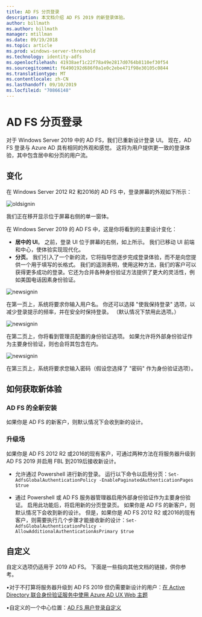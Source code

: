 ```yaml
---
title: AD FS 分页登录
description: 本文档介绍 AD FS 2019 的新登录体验。
author: billmath
ms.author: billmath
manager: mtillman
ms.date: 09/19/2018
ms.topic: article
ms.prod: windows-server-threshold
ms.technology: identity-adfs
ms.openlocfilehash: 41938aef1c22f78a49e2817d0764b8110ef30f54
ms.sourcegitcommit: f6490192d686f0a1e0c2ebe471f98e30105c0844
ms.translationtype: MT
ms.contentlocale: zh-CN
ms.lasthandoff: 09/10/2019
ms.locfileid: "70866148"
---
```

# <a name="ad-fs-paginated-sign-in"></a>AD FS 分页登录


对于 Windows Server 2019 中的 AD FS，我们已重新设计登录 UI。  现在，AD FS 登录与 Azure AD 具有相同的外观和感觉。  这将为用户提供更一致的登录体验，其中包含居中和分页的用户流。

## <a name="whats-changing"></a>变化
在 Windows Server 2012 R2 和2016的 AD FS 中，登录屏幕的外观如下所示：

![oldsignin](media/AD-FS-paginated-sign-in/signin1.png)

我们正在移开显示位于屏幕右侧的单一窗体。

在 Windows Server 2019 的 AD FS 中，这是你将看到的主要设计变化：


- **居中的 UI**。 之前，登录 UI 位于屏幕的右侧，如上所示。 我们已移动 UI 前端和中心，使体验实现现代化。
- **分页**。 我们引入了一个新的流，它将指导您逐步完成登录体验，而不是向您提供一个用于填写的长格式。 我们的遥测表明，使用这种方法，我们的客户可以获得更多成功的登录。它还为合并各种身份验证方法提供了更大的灵活性，例如美国电话因素身份验证。

![newsignin](media/AD-FS-paginated-sign-in/signin2.png)

在第一页上，系统将要求你输入用户名。 你还可以选择 "使我保持登录" 选项，以减少登录提示的频率，并在安全时保持登录。 （默认情况下禁用此选项。）

![newsignin](media/AD-FS-paginated-sign-in/signin3.png)

在第二页上，你将看到管理员配置的身份验证选项。 如果允许将外部身份验证作为主要身份验证，则也会将其包含在内。

![newsignin](media/AD-FS-paginated-sign-in/signin4.png)

在第三页上，系统将要求您输入密码（假设您选择了 "密码" 作为身份验证选项）。

## <a name="how-to-get-the-new-experience"></a>如何获取新体验

### <a name="new-installation-of-ad-fs"></a>AD FS 的全新安装
如果你是 AD FS 的新客户，则默认情况下会收到新的设计。

### <a name="upgrading-a-farm"></a>升级场
如果你是 AD FS 2012 R2 或2016的现有客户，可通过两种方法在将服务器升级到 AD FS 2019 并启用 FBL 到2019后接收新设计。

- 允许通过 Powershell 进行新的登录。 运行以下命令以启用分页：``Set-AdfsGlobalAuthenticationPolicy -EnablePaginatedAuthenticationPages $true``

 - 通过 Powershell 或 AD FS 服务器管理器启用外部身份验证作为主要身份验证。 启用此功能后，将启用新的分页登录页。
如果你是 AD FS 的新客户，则默认情况下会收到新的设计。 但是，如果你是 AD FS 2012 R2 或2016的现有客户，则需要执行几个步骤才能接收新的设计：``Set-AdfsGlobalAuthenticationPolicy -AllowAdditionalAuthenticationAsPrimary $true``

## <a name="customization"></a>自定义
自定义选项仍适用于 2019 AD FS。
下面是一些指向其他文档的链接，供你参考。

•对于不打算将服务器升级到 AD FS 2019 但仍需要新设计的用户：[在 Active Directory 联合身份验证服务中使用 Azure AD UX Web 主题](azure-ux-web-theme-in-ad-fs.md)

•自定义的一个中心位置：[AD FS 用户登录自定义](ad-fs-user-sign-in-customization.md)
